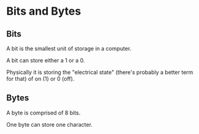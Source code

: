 # Bits and Bytes

## Bits

A bit is the smallest unit of storage in a computer.

A bit can store either a 1 or a 0.

Physically it is storing the "electrical state" (there's probably a better term for that) of on (1) or 0 (off).

## Bytes

A byte is comprised of 8 bits.

One byte can store one character.
